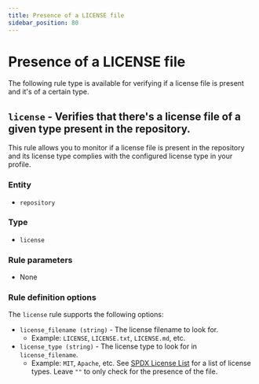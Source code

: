 ```yaml
---
title: Presence of a LICENSE file
sidebar_position: 80
---
```


# Presence of a LICENSE file

The following rule type is available for verifying if a license file is present and it's of a certain type.

## `license` - Verifies that there's a license file of a given type present in the repository.

This rule allows you to monitor if a license file is present in the repository and its license type complies with
the configured license type in your profile.

### Entity
- `repository`

### Type
- `license`

### Rule parameters
- None

### Rule definition options

The `license` rule supports the following options:
- `license_filename (string)` - The license filename to look for.
    - Example: `LICENSE`, `LICENSE.txt`, `LICENSE.md`, etc.
- `license_type (string)` - The license type to look for in `license_filename`.
    - Example: `MIT`, `Apache`, etc. See [SPDX License List](https://spdx.org/licenses/) for a list of license types. Leave `""` to only check for the presence of the file.